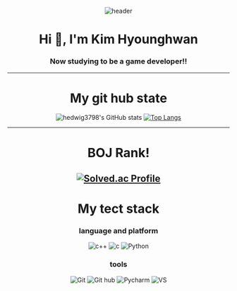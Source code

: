 <div align="center">
  
![header](https://capsule-render.vercel.app/api?type=waving&color=auto&height=300&section=header&text=Welcome&fontSize=90)

<h1 align="center">Hi 👋, I'm Kim Hyounghwan</h1>
<h3 align="center">Now studying to be a game developer!!</h3>

  ---
  # My git hub state
![hedwig3798's GitHub stats](https://github-readme-stats.vercel.app/api?username=hedwig3798&show_icons=true&theme=radical)  [![Top Langs](https://github-readme-stats.vercel.app/api/top-langs/?username=hedwig3798&layout=compact)](https://github.com/anuraghazra/github-readme-stats)
  
  ---
  # BOJ Rank!
[![Solved.ac Profile](http://mazassumnida.wtf/api/v2/generate_badge?boj=hedwig3798)](https://solved.ac/hedwig3798/)
  ---
  # My tect stack
  ### language and platform
  ![c++](https://img.shields.io/badge/-C%2B%2B-%2300599C?style=flat-square&logo=c%2B%2B)
  ![c](https://img.shields.io/badge/-C-black?style=flat-square&logo=c&logoColor=white)
  ![Python](https://img.shields.io/badge/-Python-%233776AB?style=flat-square&logo=Python&logoColor=white)
  ### tools
  ![Git](https://img.shields.io/badge/-Git-%23F05032?style=flat-square&logo=Git&logoColor=white)
  ![Git hub](https://img.shields.io/badge/-Github-%23181717?style=flat-square&logo=Github&logoColor=white)
  ![Pycharm](https://img.shields.io/badge/-Pycharm-%23000000?style=flat-square&logo=Pycharm&logoColor=white)
  ![VS](https://img.shields.io/badge/-Visual%20Studio-%235C2D91?style=flat-square&logo=Visual%20Studio&logoColor=white)
</div>



